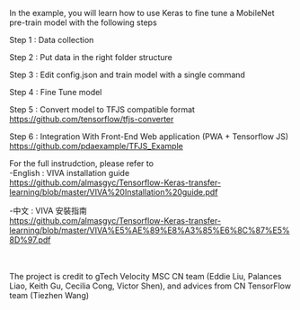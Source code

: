 In the example, you will learn how to use Keras to fine tune a MobileNet pre-train model with the following steps

Step 1 : Data collection

Step 2 : Put data in the right folder structure

Step 3 : Edit config.json and train model with a single command

Step 4 : Fine Tune model

Step 5 : Convert model to TFJS compatible format <br>
https://github.com/tensorflow/tfjs-converter

Step 6 : Integration With Front-End Web application (PWA + Tensorflow JS) <br>
https://github.com/pdaexample/TFJS_Example

For the full instrudction, please refer to <br>
-English : VIVA installation guide <br> 
https://github.com/almasgyc/Tensorflow-Keras-transfer-learning/blob/master/VIVA%20Installation%20guide.pdf

-中文 : VIVA 安裝指南 <br> https://github.com/almasgyc/Tensorflow-Keras-transfer-learning/blob/master/VIVA%E5%AE%89%E8%A3%85%E6%8C%87%E5%8D%97.pdf

<br><br>
The project is credit to gTech Velocity MSC CN team (Eddie Liu, Palances Liao, Keith Gu, Cecilia Cong,
Victor Shen), and advices from CN TensorFlow team (Tiezhen Wang)
